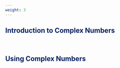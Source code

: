 ```yaml
---
weight: 3
---
```


## <span style="color:RGB(0,32,96"> Introduction to Complex Numbers </span> 
<br>

## <span style="color:RGB(0,32,96"> Using Complex Numbers </span> 
<br>